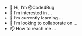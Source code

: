 - 👋 Hi, I’m @Code4Bug
- 👀 I’m interested in ...
- 🌱 I’m currently learning ...
- 💞️ I’m looking to collaborate on ...
- 📫 How to reach me ...

<!---
Code4Bug/Code4Bug is a ✨ special ✨ repository because its `README.md` (this file) appears on your GitHub profile.
You can click the Preview link to take a look at your changes.
--->

